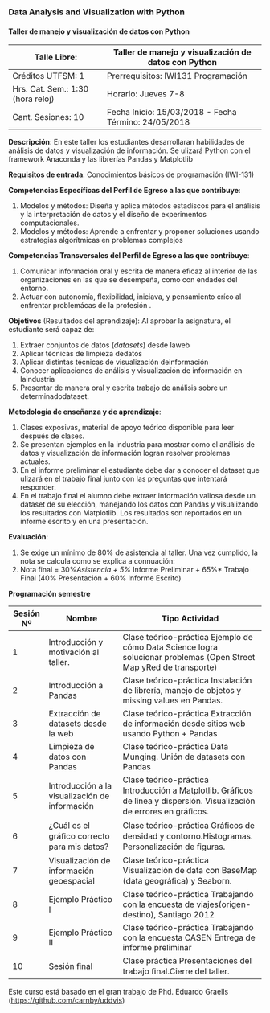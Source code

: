 ### Data Analysis and Visualization with Python
####  Taller de manejo y visualización de datos con Python 


| Talle Libre:  |  Taller de manejo y visualización de datos con Python     |   
|-----------------------------------------------------------------------|---|
| Créditos UTFSM: 1 |Prerrequisitos: IWI131 Programación                |
| Hrs. Cat. Sem.: 1:30 (hora reloj) | Horario: Jueves 7-8                |
| Cant. Sesiones: 10 | Fecha Inicio: 15/03/2018 - Fecha Término: 24/05/2018 |

**Descripción**: En este taller los estudiantes desarrollaran habilidades de análisis de datos y visualización de información. Se ulizará Python con el framework Anaconda y las librerías Pandas y Matplotlib

**Requisitos de entrada**: Conocimientos básicos de programación (IWI-131)

**Competencias Específicas del Perfil de Egreso a las que contribuye**: 

1. Modelos y métodos: Diseña y aplica métodos estadíscos para el análisis y la interpretación
de datos y el diseño de experimentos computacionales.
2. Modelos y métodos: Aprende a enfrentar y proponer soluciones usando estrategias
algorítmicas en problemas complejos


**Competencias Transversales del Perfil de Egreso a las que contribuye**:
1. Comunicar información oral y escrita de manera eficaz al interior de las organizaciones en las
que se desempeña, como con endades del entorno.
2. Actuar con autonomía, flexibilidad, iniciava, y pensamiento críco al enfrentar problemácas
de la profesión .


**Objetivos** (Resultados del aprendizaje): Al aprobar la asignatura, el estudiante será capaz de:

1. Extraer conjuntos de datos (_datasets_) desde laweb
2. Aplicar técnicas de limpieza dedatos
3. Aplicar distintas técnicas de visualización deinformación
4. Conocer aplicaciones de análisis y visualización de información en laindustria
5. Presentar de manera oral y escrita trabajo de análisis sobre un determinadodataset.

**Metodología de enseñanza y de aprendizaje**:
1. Clases exposivas, material de apoyo teórico disponible para leer después de clases.
2. Se presentan ejemplos en la industria para mostrar como el análisis de datos y visualización de
información logran resolver problemas actuales.
3. En el informe preliminar el estudiante debe dar a conocer el dataset que ulizará en el trabajo
final junto con las preguntas que intentará responder.
4. En el trabajo final el alumno debe extraer información valiosa desde un dataset de su elección,
manejando los datos con Pandas y visualizando los resultados con Matplotlib. Los resultados
son reportados en un informe escrito y en una presentación.


**Evaluación**:
1. Se exige un mínimo de 80% de asistencia al taller. Una vez cumplido, la nota se calcula como se
explica a connuación:
2. Nota final = 30%*Asistencia + 5%* Informe Preliminar + 65%* Trabajo Final (40% Presentación +
60% Informe Escrito)


**Programación semestre**

| **Sesión Nº** | **Nombre** | **Tipo Actividad** |
| --- | --- | --- |
|1 | Introducción y motivación al taller. | Clase teórico-práctica Ejemplo de cómo Data Science logra solucionar problemas (Open Street Map yRed de transporte) |
|2| Introducción a Pandas | Clase teórico-práctica Instalación de librería, manejo de objetos y missing values en Pandas. |
|3| Extracción de datasets desde la web | Clase teórico-práctica Extracción de información desde sitios web usando Python + Pandas |
|4| Limpieza de datos con Pandas | Clase teórico-práctica Data Munging. Unión de datasets con Pandas |
|5 | Introducción a la visualización de información | Clase teórico-práctica Introducción a Matplotlib. Gráﬁcos de línea y dispersión. Visualización de errores en gráﬁcos. |
|6 | ¿Cuál es el gráﬁco correcto para mis datos? | Clase teórico-práctica Gráﬁcos de densidad y contorno.Histogramas. Personalización de ﬁguras. |
| 7 | Visualización de información geoespacial | Clase teórico-práctica Visualización de data con BaseMap (data geográﬁca) y Seaborn. |
|8 | Ejemplo Práctico I | Clase teórico-práctica Trabajando con la encuesta de viajes(origen-destino), Santiago 2012 |
| 9 | Ejemplo Práctico II | Clase teórico-práctica Trabajando con la encuesta CASEN Entrega de informe preliminar |
| 10 | Sesión ﬁnal | Clase práctica Presentaciones del trabajo ﬁnal.Cierre del taller. |

Este curso está basado en el gran trabajo de Phd. Eduardo Graells (https://github.com/carnby/uddvis)
